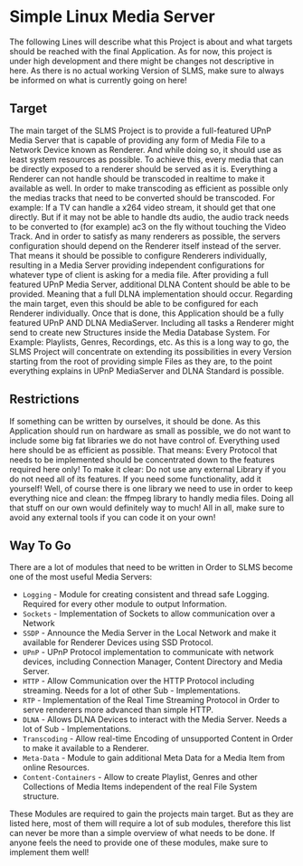 # Simple Linux Media Server
The following Lines will describe what this Project is about and what targets should be reached with the final Application. As for now, this project is under high development and there might be changes not descriptive in here. As there is no actual working Version of SLMS, make sure to always be informed on what is currently going on here!

## Target
The main target of the SLMS Project is to provide a full-featured UPnP Media Server that is capable of providing any form of Media File to a Network Device known as Renderer. And while doing so, it should use as least system resources as possible. To achieve this, every media that can be directly exposed to a renderer should be served as it is. Everything a Renderer can not handle should be transcoded in realtime to make it available as well. In order to make transcoding as efficient as possible only the medias tracks that need to be converted should be transcoded. For example: If a TV can handle a x264 video stream, it should get that one directly. But if it may not be able to handle dts audio, the audio track needs to be converted to (for example) ac3 on the fly without touching the Video Track. And in order to satisfy as many renderers as possible, the servers configuration should depend on the Renderer itself instead of the server. That means it should be possible to configure Renderers individually, resulting in a Media Server providing independent configurations for whatever type of client is asking for a media file.
After providing a full featured UPnP Media Server, additional DLNA Content should be able to be provided. Meaning that a full DLNA implementation should occur. Regarding the main target, even this should be able to be configured for each Renderer individually.
Once that is done, this Application should be a fully featured UPnP AND DLNA MediaServer. Including all tasks a Renderer might send to create new Structures inside the Media Database System. For Example: Playlists, Genres, Recordings, etc.
As this is a long way to go, the SLMS Project will concentrate on extending its possibilities in every Version starting from the root of providing simple Files as they are, to the point everything explains in UPnP MediaServer and DLNA Standard is possible.

## Restrictions
If something can be written by ourselves, it should be done. As this Application should run on hardware as small as possible, we do not want to include some big fat libraries we do not have control of. Everything used here should be as efficient as possible. That means: Every Protocol that needs to be implemented should be concentrated down to the features required here only! To make it clear: Do not use any external Library if you do not need all of its features. If you need some functionality, add it yourself!
Well, of course there is one library we need to use in order to keep everything nice and clean: the ffmpeg library to handly media files. Doing all that stuff on our own would definitely way to much! 
All in all, make sure to avoid any external tools if you can code it on your own!

## Way To Go
There are a lot of modules that need to be written in Order to SLMS become one of the most useful Media Servers:

* `Logging` - Module for creating consistent and thread safe Logging. Required for every other module to output Information.
* `Sockets` - Implementation of Sockets to allow communication over a Network
* `SSDP` - Announce the Media Server in the Local Network and make it available for Renderer Devices using SSD Protocol.
* `UPnP` - UPnP Protocol implementation to communicate with network devices, including Connection Manager, Content Directory and Media Server.
* `HTTP` - Allow Communication over the HTTP Protocol including streaming. Needs for a lot of other Sub - Implementations.
* `RTP` - Implementation of the Real Time Streaming Protocol in Order to serve renderers more advanced than simple HTTP.
* `DLNA` - Allows DLNA Devices to interact with the Media Server. Needs a lot of Sub - Implementations.
* `Transcoding` - Allow real-time Encoding of unsupported Content in Order to make it available to a Renderer.
* `Meta-Data` - Module to gain additional Meta Data for a Media Item from online Resources.
* `Content-Containers` - Allow to create Playlist, Genres and other Collections of Media Items independent of the real File System structure.

These Modules are required to gain the projects main target. But as they are listed here, most of them will require a lot of sub modules, therefore this list can never be more than a simple overview of what needs to be done. If anyone feels the need to provide one of these modules, make sure to implement them well!

